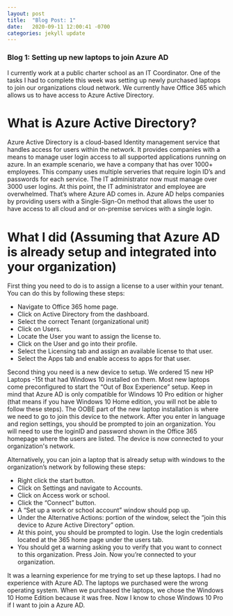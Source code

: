 ```yaml
---
layout: post
title:  "Blog Post: 1"
date:   2020-09-11 12:00:41 -0700
categories: jekyll update
---
```



### Blog 1:  Setting up new laptops to join Azure AD

I currently work at a public charter school as an IT Coordinator. One of the tasks I had to complete this week was setting up newly purchased laptops to join our organizations cloud network. We currently have Office 365 which allows us to have access to Azure Active Directory.

# What is Azure Active Directory?

Azure Active Directory is a cloud-based Identity management service that handles access for users within the network. It provides companies with a means to manage user login access to all supported applications running on azure. In an example scenario, we have a company that has over 1000+ employees. This company uses multiple serveries that require login ID’s and passwords for each service. The IT administrator now must manage over 3000 user logins. At this point, the IT administrator and employee are overwhelmed. That’s where Azure AD comes in. Azure AD helps companies by providing users with a Single-Sign-On method that allows the user to have access to all cloud and or on-premise services with a single login.

# What I did  (Assuming that Azure AD is already setup and integrated into your organization)
First thing you need to do is to assign a license to a user within your tenant. You can do this by following these steps:

-	Navigate to Office 365 home page.
-	Click on Active Directory from the dashboard.
-	Select the correct Tenant (organizational unit)
-	Click on Users.
-	Locate the User you want to assign the license to.
-	Click on the User and go into their profile.
-	Select the Licensing tab and assign an available license to that user.
-	Select the Apps tab and enable access to apps for that user. 

Second thing you need is a new device to setup. We ordered 15 new HP Laptops -15t that had Windows 10 installed on them. Most new laptops come preconfigured to start the “Out of Box Experience” setup. Keep in mind that Azure AD is only compatible for Windows 10 Pro edition or higher (that means if you have Windows 10 Home edition, you will not be able to follow these steps). 
The OOBE part of the new laptop installation is where we need to go to join this device to the network. After you enter in language and region settings, you should be prompted to join an organization. You will need to use the loginID and password shown in the Office 365 homepage where the users are listed. The device is now connected to your organization's network. 

Alternatively, you can join a laptop that is already setup with windows to the organization’s network by following these steps:

-	Right click the start button.
-	Click on Settings and navigate to Accounts.
-	Click on Access work or school.
-	Click the “Connect” button.
-	A “Set up a work or school account” window should pop up.
-	Under the Alternative Actions: portion of the window, select the “join this device to Azure Active Directory” option.
-	At this point, you should be prompted to login. Use the login credentials located at the 365 home page under the users tab.
-	You should get a warning asking you to verify that you want to connect to this organization. Press Join. Now you’re connected to your organization.

It was a learning experience for me trying to set up these laptops. I had no experience with Azure AD. The laptops we purchased were the wrong operating system. When we purchased the laptops, we chose the Windows 10 Home Edition because it was free. Now I know to chose Windows 10 Pro if I want to join a Azure AD.



